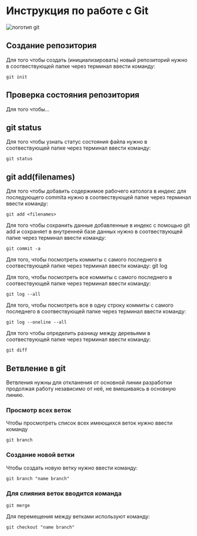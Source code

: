 # **Инструкция по работе с Git**

![логотип git](git.jpg)

## Создание репозитория 
Для того чтобы создать (инициализировать) новый репозиторий нужно в соотвествующей папке через терминал ввести команду:

    git init

## Проверка состояния репозитория

Для того чтобы...

## **git status**
Для того чтобы узнать статус состояния файла нужно в соотвествующей папке через терминал ввести команду: 

    git status

## **git add(filenames)**
Для того чтобы добавить содержимое рабочего католога в индекс для последующего commita нужно в соотвествующей папке через терминал ввести команду: 

    git add <filenames>

Для того чтобы сохранить данные добавленные в индекс с помощью git add и сохраняет в внутренней базе данных нужно в соотвествующей папке через терминал ввести команду:

    git commit -a

Для того, чтобы посмотреть  коммиты с самого последнего в соотвествующей папке через терминал ввести команду: 
    git log
   
Для того, чтобы посмотреть все коммиты с самого последнего в соотвествующей папке через терминал ввести команду:
    
    git log --all

Для того, чтобы посмотреть все в одну строку коммиты с самого последнего в соотвествующей папке через терминал ввести команду:

    git log --oneline --all

Для того чтобы определить разницу между деревьями в соотвествующей папке через терминал ввести команду:

    git diff 

## Ветвление в git

Ветвления нужны для откланения от основной линии разработки продолжая работу независимо от неё, не вмешиваясь в основную линию.

### Просмотр всех веток

Чтобы просмотреть список всех имеющихся веток нужно ввести команду  

    git branch

### Создание новой ветки
Чтобы создать новую ветку нужно ввести команду:

    git branch "name branch"

### Для слияния веток вводится команда 
    
    git merge 

Для перемещения между ветками используют команду:

    git checkout "name branch"
    
